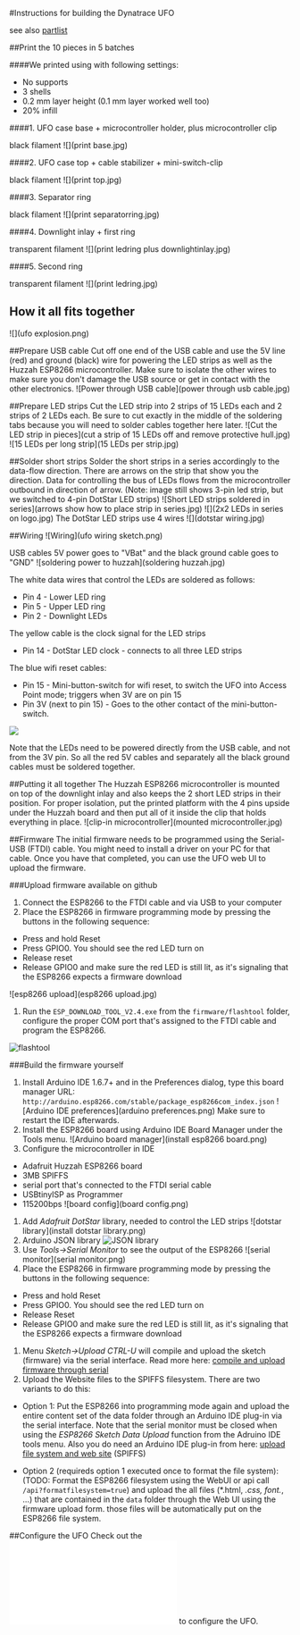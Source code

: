 #Instructions for building the Dynatrace UFO

see also [partlist](../partlist)

##Print the 10 pieces in 5 batches

####We printed using with following settings:
* No supports
* 3 shells
* 0.2 mm layer height (0.1 mm layer worked well too)
* 20% infill

####1. UFO case base + microcontroller holder, plus microcontroller clip

black filament
![](print base.jpg)

####2. UFO case top + cable stabilizer + mini-switch-clip

black filament
![](print top.jpg)

####3. Separator ring

black filament
![](print separatorring.jpg)

####4. Downlight inlay + first ring

transparent filament
![](print ledring plus downlightinlay.jpg)

####5. Second ring

transparent filament
![](print ledring.jpg)

## How it all fits together
![](ufo explosion.png)

##Prepare USB cable
Cut off one end of the USB cable and use the 5V line (red) and ground (black) wire for powering the LED strips as well as the Huzzah ESP8266 microcontroller. Make sure to isolate the other wires to make sure you don't damage the USB source or get in contact with the other electronics.
![Power through USB cable](power through usb cable.jpg)

##Prepare LED strips
Cut the LED strip into 2 strips of 15 LEDs each and 2 strips of 2 LEDs each. Be sure to cut exactly in the middle of the soldering tabs because you will need to solder cables together here later. 
![Cut the LED strip in pieces](cut a strip of 15 LEDs off and remove protective hull.jpg)
![15 LEDs per long strip](15 LEDs per strip.jpg)

##Solder short strips
Solder the short strips in a series accordingly to the data-flow direction. There are arrows on the strip that show you the direction. Data for controlling the bus of LEDs flows from the microcontroller outbound in direction of arrow.
(Note: image still shows 3-pin led strip, but we switched to 4-pin DotStar LED strips)
![Short LED strips soldered in series](arrows show how to place strip in series.jpg)
![](2x2 LEDs in series on logo.jpg)
The DotStar LED strips use 4 wires
![](dotstar wiring.jpg)

##Wiring
![Wiring](ufo wiring sketch.png)

USB cables 5V power goes to "VBat" and the black ground cable goes to "GND"
![soldering power to huzzah](soldering huzzah.jpg)

The white data wires that control the LEDs are soldered as follows:
* Pin 4 - Lower LED ring
* Pin 5 - Upper LED ring
* Pin 2 - Downlight LEDs

The yellow cable is the clock signal for the LED strips
* Pin 14 - DotStar LED clock - connects to all three LED strips

The blue wifi reset cables:
* Pin 15 - Mini-button-switch for wifi reset, to switch the UFO into Access Point mode; triggers when 3V are on pin 15
* Pin 3V (next to pin 15) - Goes to the other contact of the mini-button-switch. 

![](wired.jpg)
 
Note that the LEDs need to be powered directly from the USB cable, and not from the 3V pin. So all the red 5V cables and separately all the black ground cables must be soldered together.

##Putting it all together
The Huzzah ESP8266 microcontroller is mounted on top of the downlight inlay and also keeps the 2 short LED strips in their position. For proper isolation, put the printed platform with the 4 pins upside under the Huzzah board and then put all of it inside the clip that holds everything in place.
![clip-in microcontroller](mounted microcontroller.jpg)

##Firmware
The initial firmware needs to be programmed using the Serial-USB (FTDI) cable. 
You might need to install a driver on your PC for that cable.
Once you have that completed, you can use the UFO web UI to upload the firmware. 

###Upload firmware available on github
1. Connect the ESP8266 to the FTDI cable and via USB to your computer
1. Place the ESP8266 in firmware programming mode by pressing the buttons in the following sequence:
 * Press and hold Reset 
 * Press GPIO0. You should see the red LED turn on
 * Release reset 
 * Release GPIO0 and make sure the red LED is still lit, as it's signaling that the ESP8266 expects a firmware download

![esp8266 upload](esp8266 upload.jpg)
1. Run the `ESP_DOWNLOAD_TOOL_V2.4.exe` from the `firmware/flashtool` folder, configure the proper COM port that's assigned to the FTDI cable and program the ESP8266.

![flashtool](flashtool.png)

###Build the firmware yourself
1. Install Arduino IDE 1.6.7+ and in the Preferences dialog, type this board manager URL: `http://arduino.esp8266.com/stable/package_esp8266com_index.json`
![Arduino IDE preferences](arduino preferences.png) Make sure to restart the IDE afterwards.
1. Install the ESP8266 board using Arduino IDE Board Manager under the Tools menu.
![Arduino board manager](install esp8266 board.png)
1. Configure the microcontroller in IDE 
 * Adafruit Huzzah ESP8266 board
 * 3MB SPIFFS 
 * serial port that's connected to the FTDI serial cable
 * USBtinyISP as Programmer
 * 115200bps 
![board config](board config.png)
1. Add *Adafruit DotStar* library, needed to control the LED strips
![dotstar library](install dotstar library.png)
1. Arduino JSON library
![JSON library](arduino_library_json.png)
1. Use *Tools->Serial Monitor* to see the output of the ESP8266
![serial monitor](serial monitor.png)
1. Place the ESP8266 in firmware programming mode by pressing the buttons in the following sequence:
 * Press and hold Reset
 * Press GPIO0. You should see the red LED turn on
 * Release Reset 
 * Release GPIO0 and make sure the red LED is still lit, as it's signaling that the ESP8266 expects a firmware download
1. Menu *Sketch->Upload CTRL-U* will compile and upload the sketch (firmware) via the serial interface. 
Read more here: [compile and upload firmware through serial](https://learn.adafruit.com/adafruit-huzzah-esp8266-breakout/using-arduino-ide)
1. Upload the Website files to the SPIFFS filesystem. There are two variants to do this:
 * Option 1: Put the ESP8266 into programming mode again and upload the entire content set of the data folder through an Arduino IDE plug-in via the serial interface. 
 Note that the serial monitor must be closed when using the *ESP8266 Sketch Data Upload* function from the Adruino IDE tools menu. 
 Also you do need an Arduino IDE plug-in from here: 
[upload file system and web site](https://github.com/esp8266/Arduino/blob/master/doc/filesystem.md#uploading-files-to-file-system) (SPIFFS)

 * Option 2 (requireds option 1 executed once to format the file system): 
 (TODO: Format the ESP8266 filesystem using the WebUI or api call `/api?formatfilesystem=true`)
 and upload the all files (*.html, *.css, font.*, ...) that are contained in the `data` folder through the Web UI using the firmware upload form. 
 those files will be automatically put on the ESP8266 file system.

##Configure the UFO
Check out the ![__Quickstart guide__](../quickstart/readme.md) to configure the UFO.



